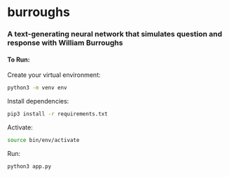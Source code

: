 # burroughs
### A text-generating neural network that simulates question and response with William Burroughs

#### To Run:

Create your virtual environment:

```zsh
python3 -m venv env
```

Install dependencies:

```zsh
pip3 install -r requirements.txt
```

Activate:

```zsh
source bin/env/activate
```

Run:

```zsh
python3 app.py
```
